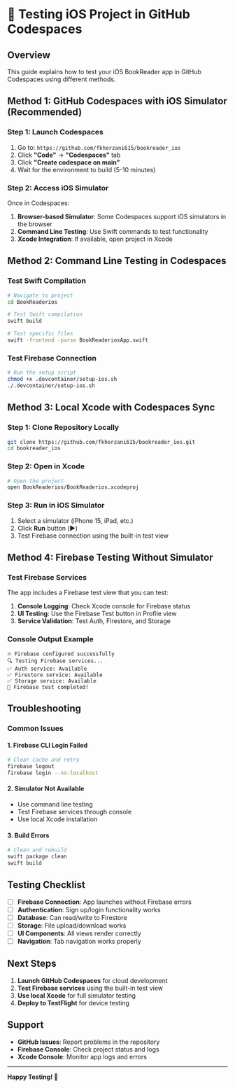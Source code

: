 # 🚀 **Testing iOS Project in GitHub Codespaces**

## **Overview**
This guide explains how to test your iOS BookReader app in GitHub Codespaces using different methods.

## **Method 1: GitHub Codespaces with iOS Simulator (Recommended)**

### **Step 1: Launch Codespaces**
1. Go to: `https://github.com/fkhorzani615/bookreader_ios`
2. Click **"Code"** → **"Codespaces"** tab
3. Click **"Create codespace on main"**
4. Wait for the environment to build (5-10 minutes)

### **Step 2: Access iOS Simulator**
Once in Codespaces:
1. **Browser-based Simulator**: Some Codespaces support iOS simulators in the browser
2. **Command Line Testing**: Use Swift commands to test functionality
3. **Xcode Integration**: If available, open project in Xcode

## **Method 2: Command Line Testing in Codespaces**

### **Test Swift Compilation**
```bash
# Navigate to project
cd BookReaderios

# Test Swift compilation
swift build

# Test specific files
swift -frontend -parse BookReaderiosApp.swift
```

### **Test Firebase Connection**
```bash
# Run the setup script
chmod +x .devcontainer/setup-ios.sh
./.devcontainer/setup-ios.sh
```

## **Method 3: Local Xcode with Codespaces Sync**

### **Step 1: Clone Repository Locally**
```bash
git clone https://github.com/fkhorzani615/bookreader_ios.git
cd bookreader_ios
```

### **Step 2: Open in Xcode**
```bash
# Open the project
open BookReaderios/BookReaderios.xcodeproj
```

### **Step 3: Run in iOS Simulator**
1. Select a simulator (iPhone 15, iPad, etc.)
2. Click **Run** button (▶️)
3. Test Firebase connection using the built-in test view

## **Method 4: Firebase Testing Without Simulator**

### **Test Firebase Services**
The app includes a Firebase test view that you can test:

1. **Console Logging**: Check Xcode console for Firebase status
2. **UI Testing**: Use the Firebase Test button in Profile view
3. **Service Validation**: Test Auth, Firestore, and Storage

### **Console Output Example**
```
🔥 Firebase configured successfully
🔍 Testing Firebase services...
✅ Auth service: Available
✅ Firestore service: Available
✅ Storage service: Available
🎯 Firebase test completed!
```

## **Troubleshooting**

### **Common Issues**

#### **1. Firebase CLI Login Failed**
```bash
# Clear cache and retry
firebase logout
firebase login --no-localhost
```

#### **2. Simulator Not Available**
- Use command line testing
- Test Firebase services through console
- Use local Xcode installation

#### **3. Build Errors**
```bash
# Clean and rebuild
swift package clean
swift build
```

## **Testing Checklist**

- [ ] **Firebase Connection**: App launches without Firebase errors
- [ ] **Authentication**: Sign up/login functionality works
- [ ] **Database**: Can read/write to Firestore
- [ ] **Storage**: File upload/download works
- [ ] **UI Components**: All views render correctly
- [ ] **Navigation**: Tab navigation works properly

## **Next Steps**

1. **Launch GitHub Codespaces** for cloud development
2. **Test Firebase services** using the built-in test view
3. **Use local Xcode** for full simulator testing
4. **Deploy to TestFlight** for device testing

## **Support**

- **GitHub Issues**: Report problems in the repository
- **Firebase Console**: Check project status and logs
- **Xcode Console**: Monitor app logs and errors

---

**Happy Testing! 🎉**
